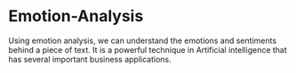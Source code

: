 # Emotion-Analysis

Using emotion analysis, we can understand the emotions and sentiments behind a piece of text. It is a powerful technique in Artificial intelligence that has several important business applications.
